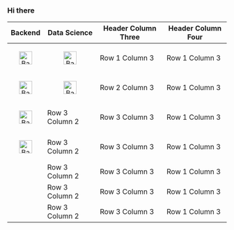 ### Hi there 

| Backend | Data Science | Header Column Three | Header Column Four |
|-------------------|-------------------|---------------------|--------------------|
|<p align="center"><img src="https://cdn.worldvectorlogo.com/logos/django.svg" alt="Backend1" width="30" height="30"/></p>| <p align="center"><img src="https://cdn.worldvectorlogo.com/logos/tensorflow-2.svg" alt="Backend1" width="30" height="30"/></p> | Row 1 Column 3 | Row 1 Column 3 |
|<p align="center"><img src="https://cdn.worldvectorlogo.com/logos/flask.svg" alt="Backend2" width="30" height="30"/></p>| <p align="center"><img src="https://cdn.worldvectorlogo.com/logos/numpy-1.svg" alt="Backend2" width="30" height="30"/></p>| Row 2 Column 3 | Row 1 Column 3 |
|<p align="center"><img src="https://streamlit.io/images/brand/streamlit-logo-primary-colormark-darktext.png" alt="Backend3" width="30" height="30"/></p>| Row 3 Column 2 | Row 3 Column 3 | Row 1 Column 3 |
|<p align="center"><img src="https://cdn.worldvectorlogo.com/logos/fastapi.svg" alt="Backend4" width="30" height="30"/></p>| Row 3 Column 2 | Row 3 Column 3 | Row 1 Column 3 |
|  | Row 3 Column 2 | Row 3 Column 3 | Row 1 Column 3 |
|  | Row 3 Column 2 | Row 3 Column 3 | Row 1 Column 3 |
|  | Row 3 Column 2 | Row 3 Column 3 | Row 1 Column 3 |
